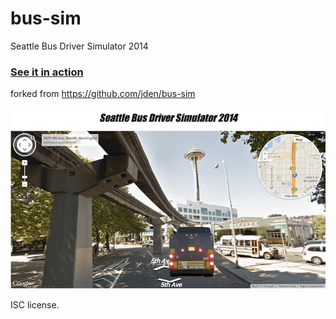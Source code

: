 bus-sim
=======

Seattle Bus Driver Simulator 2014

### [See it in action](http://exogen.github.io/bus-sim/)

forked from https://github.com/jden/bus-sim

![screenshot.png](screenshot.png)

ISC license.
